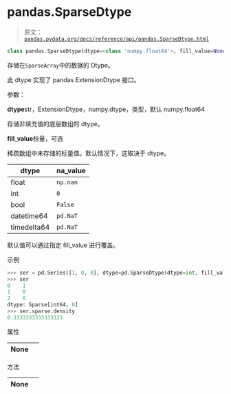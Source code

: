 # pandas.SparseDtype

> 原文：[`pandas.pydata.org/docs/reference/api/pandas.SparseDtype.html`](https://pandas.pydata.org/docs/reference/api/pandas.SparseDtype.html)

```py
class pandas.SparseDtype(dtype=<class 'numpy.float64'>, fill_value=None)
```

存储在`SparseArray`中的数据的 Dtype。

此 dtype 实现了 pandas ExtensionDtype 接口。

参数：

**dtype**str，ExtensionDtype，numpy.dtype，类型，默认 numpy.float64

存储非填充值的底层数组的 dtype。

**fill_value**标量，可选

稀疏数组中未存储的标量值。默认情况下，这取决于 dtype。

| dtype | na_value |
| --- | --- |
| float | `np.nan` |
| int | `0` |
| bool | `False` |
| datetime64 | `pd.NaT` |
| timedelta64 | `pd.NaT` |

默认值可以通过指定 fill_value 进行覆盖。

示例

```py
>>> ser = pd.Series([1, 0, 0], dtype=pd.SparseDtype(dtype=int, fill_value=0))
>>> ser
0    1
1    0
2    0
dtype: Sparse[int64, 0]
>>> ser.sparse.density
0.3333333333333333 
```

属性

| **None** |  |
| --- | --- |

方法

| **None** |  |
| --- | --- |
